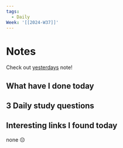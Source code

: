 ```yaml
---
tags:
  - Daily
Week: '[[2024-W37]]'
---
```

# Notes
Check out [yesterdays](2024-09-13) note!
## What have I done today
## 3 Daily study questions

## Interesting links I found today
none 😔